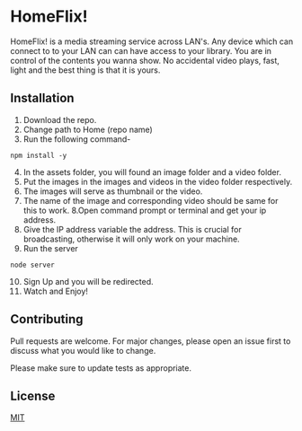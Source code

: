 # HomeFlix!

HomeFlix! is a media streaming service across LAN's. Any device which can connect to to your LAN can can have access to your library. You are in control of the contents you wanna show. No accidental video plays, fast, light and the best thing is that it is yours.

## Installation

1. Download the repo.
2. Change path to Home (repo name)
3. Run the following command-
```
npm install -y
```
4. In the assets folder, you will found an image folder and a video folder.
5. Put the images in the images and videos in the video folder respectively.
6. The images will serve as thumbnail or the video.
7. The name of the image and corresponding video should be same for this to work.
8.Open command prompt or terminal and get your ip address.
9. Give the IP address variable the address. This is crucial for broadcasting, otherwise it will only work on your machine.
8. Run the server

```
node server
```
10. Sign Up and you will be redirected.
11. Watch and Enjoy!

## Contributing
Pull requests are welcome. For major changes, please open an issue first to discuss what you would like to change.

Please make sure to update tests as appropriate.

## License
[MIT](https://choosealicense.com/licenses/mit/)